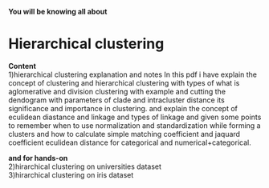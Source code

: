 **You will be knowing all about**<br />
# Hierarchical clustering
**Content**<br />
1)hierarchical clustering explanation and notes
  In this pdf i have explain the concept of clustering and  hierarchical clustering with types of what is aglomerative and division clustering with example and cutting
  the dendogram with parameters of clade and intracluster distance its significance and importance in clustering. and explain the concept of eculidean diastance and linkage 
  and types of linkage and given some points to remember when to use normalization and standardization while forming a clusters and how to calculate simple matching coefficient
  and jaquard coefficient eculidean distance for categorical and numerical+categorical.

**and for hands-on**<br />
2)hirarchical clustering on universities dataset<br />
3)hirarchical clustering on iris dataset
